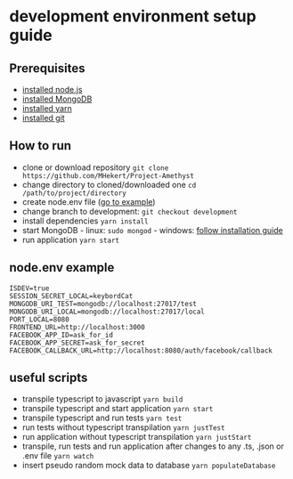 # development environment setup guide

## Prerequisites

-   [installed node.js](https://nodejs.org/en/download/)
-   [installed MongoDB](https://docs.mongodb.com/manual/installation/)
-   [installed yarn](https://yarnpkg.com/lang/en/docs/install/)
-   [installed git](https://git-scm.com/download)

## How to run

-   clone or download repository
    `git clone https://github.com/MHekert/Project-Amethyst`
-   change directory to cloned/downloaded one
    `cd /path/to/project/directory`
-   create node.env file ([go to example](#nodeenv-example))
-   change branch to development:
    `git checkout development`
-   install dependencies
    `yarn install`
-   start MongoDB - linux: `sudo mongod` - windows: [follow installation guide](https://docs.mongodb.com/manual/tutorial/install-mongodb-on-windows/)
-   run application
    `yarn start`

## node.env example

```
ISDEV=true
SESSION_SECRET_LOCAL=keybordCat
MONGODB_URI_TEST=mongodb://localhost:27017/test
MONGODB_URI_LOCAL=mongodb://localhost:27017/local
PORT_LOCAL=8080
FRONTEND_URL=http://localhost:3000
FACEBOOK_APP_ID=ask_for_id
FACEBOOK_APP_SECRET=ask_for_secret
FACEBOOK_CALLBACK_URL=http://localhost:8080/auth/facebook/callback
```

## useful scripts

-   transpile typescript to javascript
    `yarn build`
-   transpile typescript and start application
    `yarn start`
-   transpile typescript and run tests
    `yarn test`
-   run tests without typescript transpilation
    `yarn justTest`
-   run application without typescript transpilation
    `yarn justStart`
-   transpile, run tests and run application after changes to any .ts, .json or .env file
    `yarn watch`
-   insert pseudo random mock data to database
    `yarn populateDatabase`

